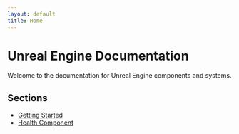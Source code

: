 ```yaml
---
layout: default
title: Home
---
```


# Unreal Engine Documentation

Welcome to the documentation for Unreal Engine components and systems.

## Sections
- [Getting Started](_docs/getting-started)
- [Health Component](_docs/health-component)
